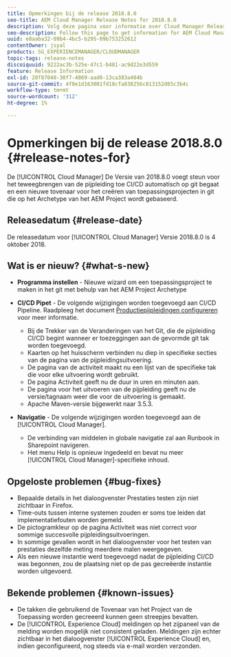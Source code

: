 ```yaml
---
title: Opmerkingen bij de release 2018.8.0
seo-title: AEM Cloud Manager Release Notes for 2018.8.0
description: Volg deze pagina voor informatie over Cloud Manager Release 2018.8.0.
seo-description: Follow this page to get information for AEM Cloud Manager Release 2018.8.0.
uuid: e8aaba32-89b4-4bc5-b295-09b753252612
contentOwner: jsyal
products: SG_EXPERIENCEMANAGER/CLOUDMANAGER
topic-tags: release-notes
discoiquuid: 9222ac3b-525e-47c1-b481-ac9d22e3d559
feature: Release Information
exl-id: 20f87048-30f7-4869-aad0-13ca383a404b
source-git-commit: 4f0e1d163001fd18cfa838256c813152d65c3b4c
workflow-type: tm+mt
source-wordcount: '312'
ht-degree: 1%

---
```


# Opmerkingen bij de release 2018.8.0 {#release-notes-for}

De [!UICONTROL Cloud Manager] De Versie van 2018.8.0 voegt steun voor het teweegbrengen van de pijpleiding toe CI/CD automatisch op git begaat en een nieuwe tovenaar voor het creëren van toepassingsprojecten in git die op het Archetype van het AEM Project wordt gebaseerd.

## Releasedatum {#release-date}

De releasedatum voor [!UICONTROL Cloud Manager] Versie 2018.8.0 is 4 oktober 2018.

## Wat is er nieuw? {#what-s-new}

* **Programma instellen** - Nieuwe wizard om een toepassingsproject te maken in het git met behulp van het AEM Project Archetype

* **CI/CD Pipet** - De volgende wijzigingen worden toegevoegd aan CI/CD Pipeline. Raadpleeg het document [Productiepijpleidingen configureren](configuring-production-pipelines.md) voor meer informatie.

   * Bij de Trekker van de Veranderingen van het Git, die de pijpleiding CI/CD begint wanneer er toezeggingen aan de gevormde git tak worden toegevoegd.
   * Kaarten op het huisscherm verbinden nu diep in specifieke secties van de pagina van de pijpleidingsuitvoering.
   * De pagina van de activiteit maakt nu een lijst van de specifieke tak die voor elke uitvoering wordt gebruikt.
   * De pagina Activiteit geeft nu de duur in uren en minuten aan.
   * De pagina voor het uitvoeren van de pijpleiding geeft nu de versie/tagnaam weer die voor de uitvoering is gemaakt.
   * Apache Maven-versie bijgewerkt naar 3.5.3.

* **Navigatie** - De volgende wijzigingen worden toegevoegd aan de [!UICONTROL Cloud Manager].

   * De verbinding van middelen in globale navigatie zal aan Runbook in Sharepoint navigeren.
   * Het menu Help is opnieuw ingedeeld en bevat nu meer [!UICONTROL Cloud Manager]-specifieke inhoud.

## Opgeloste problemen {#bug-fixes}

* Bepaalde details in het dialoogvenster Prestaties testen zijn niet zichtbaar in Firefox.
* Time-outs tussen interne systemen zouden er soms toe leiden dat implementatiefouten worden gemeld.
* De pictogramkleur op de pagina Activiteit was niet correct voor sommige succesvolle pijpleidingsuitvoeringen.
* In sommige gevallen wordt in het dialoogvenster voor het testen van prestaties dezelfde meting meerdere malen weergegeven.
* Als een nieuwe instantie werd toegevoegd nadat de pijpleiding CI/CD was begonnen, zou de plaatsing niet op de pas gecreëerde instantie worden uitgevoerd.

## Bekende problemen {#known-issues}

* De takken die gebruikend de Tovenaar van het Project van de Toepassing worden gecreeerd kunnen geen streepjes bevatten.
* De [!UICONTROL Experience Cloud] meldingen op het zijpaneel van de melding worden mogelijk niet consistent geladen. Meldingen zijn echter zichtbaar in het dialoogvenster [!UICONTROL Experience Cloud] en, indien geconfigureerd, nog steeds via e-mail worden verzonden.

